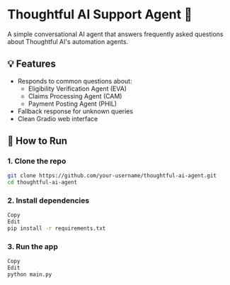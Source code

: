 # Thoughtful AI Support Agent 🤖

A simple conversational AI agent that answers frequently asked questions about Thoughtful AI's automation agents.

## 💡 Features
- Responds to common questions about:
  - Eligibility Verification Agent (EVA)
  - Claims Processing Agent (CAM)
  - Payment Posting Agent (PHIL)
- Fallback response for unknown queries
- Clean Gradio web interface

## 🚀 How to Run

### 1. Clone the repo
```bash
git clone https://github.com/your-username/thoughtful-ai-agent.git
cd thoughtful-ai-agent
```

### 2. Install dependencies
```bash
Copy
Edit
pip install -r requirements.txt
```

### 3. Run the app
```bash
Copy
Edit
python main.py
```
